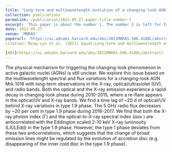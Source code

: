 ```yaml
---
title: "Long-term and multiwavelength evolution of a changing-look AGN Mrk 1018"
collection: publications
permalink: /publication/2021-05-27-paper-title-number-1
excerpt: 'This paper is about the number 1. The number 2 is left for future work.'
date: 2021-05-27
venue: 'MNRAS'
paperurl: 'https://ui.adsabs.harvard.edu/abs/2021MNRAS.506.4188L/abstract'
citation:'Bing Lyu et al. (2021) &quot;Long-term and multiwavelength evolution of a changing-look AGN Mrk 1018 &quot; <i>Monthly Notices of the Royal Astronomical Society, Volume 506, Issue 3, pp.4188-4198.</i>.'

[ADS](https://ui.adsabs.harvard.edu/abs/2021MNRAS.506.4188L/abstract)
---
```

The physical mechanism for triggering the changing-look phenomenon in active galactic nuclei (AGNs) is still unclear. We explore this issue based on the multiwavelength spectral and flux variations for a changing-look AGN Mrk 1018 with long-term observations in the X-ray, optical/ultraviolet (UV), and radio bands. Both the optical and the X-ray emission experience a rapid decay in changing-look phase during 2010-2015, where a re-flare appears in the optical/UV and X-ray bands. We find a time lag of ~20 d of optical/UV behind X-ray variations in type 1.9 phase. The 5 GHz radio flux decreases by ~20 per cent in type 1.9 phase during 2016-2017. We find that both the X-ray photon index (Γ) and the optical-to-X-ray spectral index (αox ) are anticorrelated with the Eddington scaled 2-10 keV X-ray luminosity (LX/LEdd) in the type 1.9 phase. However, the type 1 phase deviates from these two anticorrelations, which suggests that the change of broad emission lines might be regulated by the evolution of accretion disc (e.g. disappearing of the inner cold disc in the type 1.9 phase).

